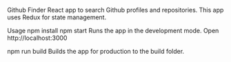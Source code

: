 Github Finder
React app to search Github profiles and repositories. This app uses Redux for state management.

Usage
npm install
npm start
Runs the app in the development mode.
Open http://localhost:3000

npm run build
Builds the app for production to the build folder.
